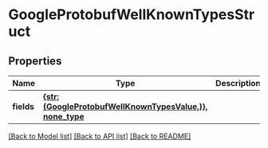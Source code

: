 # GoogleProtobufWellKnownTypesStruct


## Properties
Name | Type | Description | Notes
------------ | ------------- | ------------- | -------------
**fields** | [**{str: (GoogleProtobufWellKnownTypesValue,)}, none_type**](GoogleProtobufWellKnownTypesValue.md) |  | [optional] [readonly] 

[[Back to Model list]](../README.md#documentation-for-models) [[Back to API list]](../README.md#documentation-for-api-endpoints) [[Back to README]](../README.md)


